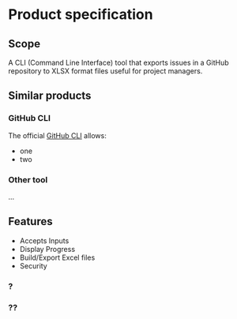 # Product specification

## Scope

A CLI (Command Line Interface) tool that exports issues in a GitHub repository to XLSX format files useful for project managers.

## Similar products

### GitHub CLI

The official [GitHub CLI](todo-url) allows:
- one
- two

### Other tool

...

## Features

- Accepts Inputs
- Display Progress
- Build/Export Excel files
- Security

### ?

### ??

